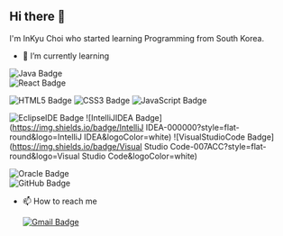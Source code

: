 ## Hi there 👋

I'm InKyu Choi who started learning Programming from South Korea.

+ 🌱 I’m currently learning

![Java Badge](https://img.shields.io/badge/Java-007396?style=flat-round&logo=Java&logoColor=white) <br/>
![React Badge](https://img.shields.io/badge/React-61DAFB?style=flat-round&logo=React&logoColor=grey)

![HTML5 Badge](https://img.shields.io/badge/HTML5-E34F26?style=flat-round&logo=HTML5&logoColor=white)
![CSS3 Badge](https://img.shields.io/badge/CSS3-1572B6?style=flat-round&logo=CSS3&logoColor=white)
![JavaScript Badge](https://img.shields.io/badge/JavaScript-F7DF1E?style=flat-round&logo=JavaScript&logoColor=grey) <br/>

![EclipseIDE Badge](https://img.shields.io/badge/Eclipse_IDE-2C2255?style=flat-round&logo=Eclipse&logoColor=white)
![IntelliJIDEA Badge](https://img.shields.io/badge/IntelliJ IDEA-000000?style=flat-round&logo=IntelliJ IDEA&logoColor=white)
![VisualStudioCode Badge](https://img.shields.io/badge/Visual Studio Code-007ACC?style=flat-round&logo=Visual Studio Code&logoColor=white) <br/>

![Oracle Badge](https://img.shields.io/badge/Oracle_SQL_Developer-F80000?style=flat-round&logo=Oracle&logoColor=white) <br/>
![GitHub Badge](https://img.shields.io/badge/GitHub-181717?style=flat-round&logo=GitHub&logoColor=white) 


+ 📫 How to reach me

  [![Gmail Badge](https://img.shields.io/badge/Gmail-EA4335?style=flat&logo=Gmail&logoColor=white)](mailto:484342@gmail.com)
<!--
**InKyu24/InKyu24** is a ✨ _special_ ✨ repository because its `README.md` (this file) appears on your GitHub profile.

Here are some ideas to get you started:

- 🔭 I’m currently working on ...
- 
- 👯 I’m looking to collaborate on ...
- 🤔 I’m looking for help with ...
- 💬 Ask me about ...
- 
- 😄 Pronouns: ...
- ⚡ Fun fact: ...
-->
